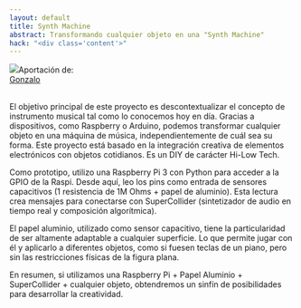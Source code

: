 ```yaml
---
layout: default
title: Synth Machine
abstract: Transformando cualquier objeto en una "Synth Machine"
hack: "<div class='content'>"
---
```



<div class="reference"><a href="../../people/gonzalo-moyano.html"><img src="../../people/gonzalo.jpg"></a>Aportación de:<br><a href="../../people/gonzalo-moyano">Gonzalo</a></div>
<br>


El objetivo principal de este proyecto es descontextualizar el concepto de instrumento musical tal como lo conocemos hoy en día. 
Gracias a dispositivos, como Raspberry o Arduino, podemos transformar cualquier objeto en una máquina de música, independientemente de cuál sea su forma. 
Este proyecto está basado en la integración creativa de elementos electrónicos con objetos cotidianos. Es un DIY de carácter Hi-Low Tech.

Como prototipo, utilizo una Raspberry Pi 3 con Python para acceder a la GPIO de la Raspi. Desde aquí, leo los pins como entrada de sensores capacitivos (1 resistencia de 1M Ohms + papel de aluminio). Esta lectura crea mensajes para conectarse con SuperCollider (sintetizador de audio en tiempo real y composición algorítmica). 

El papel aluminio, utilizado como sensor capacitivo, tiene la particularidad de ser altamente adaptable a cualquier superficie. Lo que permite jugar con él y aplicarlo a diferentes objetos, como si fuesen teclas de un piano, pero sin las restricciones físicas de la figura plana.

En resumen, si utilizamos una  Raspberry Pi + Papel Aluminio + SuperCollider + cualquier objeto, obtendremos un sinfín de posibilidades para desarrollar la creatividad.
